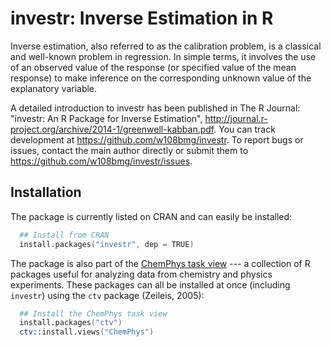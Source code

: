 # investr: Inverse Estimation in R

Inverse estimation, also referred to as the calibration problem, is a classical and well-known problem in regression. In simple terms, it involves the use of an observed value of the response (or specified value of the mean response) to make inference on the corresponding unknown value of the explanatory variable. 

A detailed introduction to investr has been published in The R Journal: "investr: An R Package for Inverse Estimation", http://journal.r-project.org/archive/2014-1/greenwell-kabban.pdf. You can track development at https://github.com/w108bmg/investr. To report bugs or issues, contact the main author directly or submit them to https://github.com/w108bmg/investr/issues. 

## Installation
The package is currently listed on CRAN and can easily be installed:
```S
  ## Install from CRAN
  install.packages("investr", dep = TRUE)
```
The package is also part of the [ChemPhys task view](http://cran.r-project.org/web/views/ChemPhys.html) --- a collection of R packages useful for analyzing data from chemistry and physics experiments. These packages can all be installed at once (including `investr`) using the `ctv` package (Zeileis, 2005):
```S
  ## Install the ChemPhys task view
  install.packages("ctv")
  ctv::install.views("ChemPhys")
```


